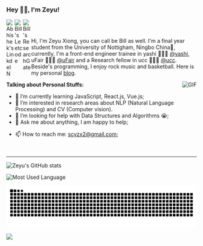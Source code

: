 ### Hey 👋🏽, I'm Zeyu!

<!-- <a href="https://twitter.com/geeky_abhiz">
  <img align="left" alt="Abhishek Naidu | Twitter" width="22px" src="https://cdn.jsdelivr.net/npm/simple-icons@v3/icons/twitter.svg" />
</a> -->
<a href="https://www.linkedin.com/in/%E6%B3%BD%E5%AE%87-%E7%86%8A-5940b01a2/">
  <img align="left" alt="Abhishek's LinkdeIN" width="22px" src="https://cdn.jsdelivr.net/npm/simple-icons@v3/icons/linkedin.svg" />
</a>
<!-- <a href="https://t.me/abhisheknaiidu">
  <img align="left" alt="Abhishek's Telegram" width="22px" src="https://cdn.jsdelivr.net/npm/simple-icons@v3/icons/telegram.svg" />
</a> -->
<!-- <a href="https://www.instagram.com/abhisheknaiidu/">
  <img align="left" alt="Abhishek's Instagram" width="22px" src="https://cdn.jsdelivr.net/npm/simple-icons@v3/icons/instagram.svg" />
</a> -->
<!-- <a href="https://www.reddit.com/user/geekyabhi/">
  <img align="left" alt="Abhishek's Reddit" width="22px" src="https://cdn.jsdelivr.net/npm/simple-icons@v3/icons/reddit.svg" />
</a> -->
<a href="https://leetcode.com/BILLXZY1215/">
  <img align="left" alt="Bill's Leetcode" width="22px" src="https://cdn.jsdelivr.net/npm/simple-icons@v3/icons/leetcode.svg" />
</a>
<!-- <a href="https://www.codechef.com/users/abhisheknaidu">
  <img align="left" alt="Abhishek's Codechef" width="22px" src="https://cdn.jsdelivr.net/npm/simple-icons@v3/icons/codechef.svg" />
</a> -->
<a href="https://www.researchgate.net/profile/Zeyu-Xiong-5">
  <img align="left" alt="Bill's ResearchGate" width="22px" src="https://cdn.jsdelivr.net/npm/simple-icons@v3/icons/researchgate.svg" />
</a>

<br />
<br />

Hi, I'm Zeyu Xiong, you can call be Bill as well. I'm a final year student from the University of Nottigham, Ningbo China🚀, currently, I'm a front-end engineer trainee in yashi 🙍🏽‍♂️ [@yashi](https://taoyoumu.yashihq.com/), uFair 🙍🏽‍♂️ [@uFair](https://ufair.net.cn/#home) and a Research fellow in ucc 👨🏽‍💻 [@ucc](https://unnc-ucc.github.io/). Beside's programming, I enjoy rock music and basketball. Here is my personal [blog](https://billxzy1215.github.io/).

  <img align="right" alt="GIF" src="https://media.giphy.com/media/836HiJc7pgzy8iNXCn/giphy.gif" />
  
**Talking about Personal Stuffs:**

<!-- - 👨🏽‍💻 I’m currently working on [A-POP](https://github.com/abhisheknaiidu/A-POP); -->
- 🌱 I’m currently learning JavaScript, React.js, Vue.js; 
- 👯 I’m interested in research areas about NLP (Natural Language Processing) and CV (Computer vision).
- 🤔 I’m looking for help with Data Structures and Algorithms 😭;
- 💬 Ask me about anything, I am happy to help;
<!-- - ⚡️ Fun-Fact: I started helping JEE and AIPMT aspirants, by launching my own platform known as [CompetitiveGeeks](https://competitivegeeks.wordpress.com/) in 2018, and sold almost **750+** Notes so far! -->
- 📫 How to reach me: scyzx2@gmail.com;
<!-- - 📝[Resume](https://drive.google.com/file/d/1TIgJ7rDBUYSkbs_QNcIEttJ5BFaIW3nn/view) -->

<br/>
<hr>

![Zeyu's GitHub stats](https://github-readme-stats.vercel.app/api?username=BILLXZY1215&theme=tokyonight&show_icons=true&count_private=true)

![Most Used Language](https://github-readme-stats.vercel.app/api/top-langs?username=BILLXZY1215&show_icons=true&theme=radical&langs_count=10&layout=compact)

![Snake Game](https://raw.githubusercontent.com/BILLXZY1215/BILLXZY1215/output/github-contribution-grid-snake.svg)

![](https://komarev.com/ghpvc/?username=BILLXZY1215&color=blueviolet)
